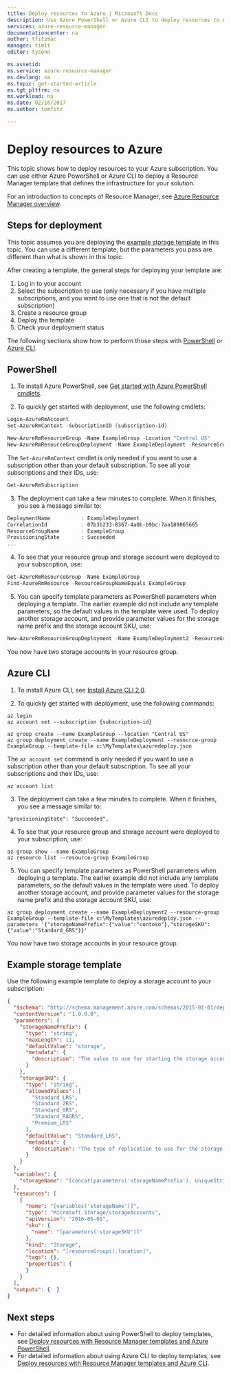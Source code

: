 ```yaml
---
title: Deploy resources to Azure | Microsoft Docs
description: Use Azure PowerShell or Azure CLI to deploy resources to Azure. The resources are defined in a Resource Manager template.
services: azure-resource-manager
documentationcenter: na
author: tfitzmac
manager: timlt
editor: tysonn

ms.assetid: 
ms.service: azure-resource-manager
ms.devlang: na
ms.topic: get-started-article
ms.tgt_pltfrm: na
ms.workload: na
ms.date: 02/16/2017
ms.author: tomfitz

---
```

# Deploy resources to Azure

This topic shows how to deploy resources to your Azure subscription. You can use either Azure PowerShell or Azure CLI to deploy a Resource Manager template that defines the infrastructure for your solution.

For an introduction to concepts of Resource Manager, see [Azure Resource Manager overview](resource-group-overview.md).

## Steps for deployment

This topic assumes you are deploying the [example storage template](#example-storage-template) in this topic. You can use a different template, but the parameters you pass are different than what is shown in this topic.

After creating a template, the general steps for deploying your template are:

1. Log in to your account
2. Select the subscription to use (only necessary if you have multiple subscriptions, and you want to use one that is not the default subscription)
3. Create a resource group
4. Deploy the template
5. Check your deployment status

The following sections show how to perform those steps with [PowerShell](#powershell) or [Azure CLI](#azure-cli).

## PowerShell

1. To install Azure PowerShell, see [Get started with Azure PowerShell cmdlets](/powershell/azureps-cmdlets-docs).

2. To quickly get started with deployment, use the following cmdlets:

  ```powershell
  Login-AzureRmAccount
  Set-AzureRmContext -SubscriptionID {subscription-id}

  New-AzureRmResourceGroup -Name ExampleGroup -Location "Central US"
  New-AzureRmResourceGroupDeployment -Name ExampleDeployment -ResourceGroupName ExampleGroup -TemplateFile c:\MyTemplates\azuredeploy.json 
  ```

  The `Set-AzureRmContext` cmdlet is only needed if you want to use a subscription other than your default subscription. To see all your subscriptions and their IDs, use:

  ```powershell
  Get-AzureRmSubscription
  ```

3. The deployment can take a few minutes to complete. When it finishes, you see a message similar to:

  ```powershell
  DeploymentName          : ExampleDeployment
  CorrelationId           : 07b3b233-8367-4a0b-b9bc-7aa189065665
  ResourceGroupName       : ExampleGroup
  ProvisioningState       : Succeeded
  ...
  ```

4. To see that your resource group and storage account were deployed to your subscription, use:

  ```powershell
  Get-AzureRmResourceGroup -Name ExampleGroup
  Find-AzureRmResource -ResourceGroupNameEquals ExampleGroup
  ```

5. You can specify template parameters as PowerShell parameters when deploying a template. The earlier example did not include any template parameters, so the default values in the template were used. To deploy another storage account, and provide parameter values for the storage name prefix and the storage account SKU, use:

  ```powershell
  New-AzureRmResourceGroupDeployment -Name ExampleDeployment2 -ResourceGroupName ExampleGroup -TemplateFile c:\MyTemplates\azuredeploy.json -storageNamePrefix "contoso" -storageSKU "Standard_GRS"
  ```

  You now have two storage accounts in your resource group. 

## Azure CLI

1. To install Azure CLI, see [Install Azure CLI 2.0](/cli/azure/install-az-cli2).

2. To quickly get started with deployment, use the following commands:

  ```azurecli
  az login
  az account set --subscription {subscription-id}

  az group create --name ExampleGroup --location "Central US"
  az group deployment create --name ExampleDeployment --resource-group ExampleGroup --template-file c:\MyTemplates\azuredeploy.json
  ```

  The `az account set` command is only needed if you want to use a subscription other than your default subscription. To see all your subscriptions and their IDs, use:

  ```azurecli
  az account list
  ```

3. The deployment can take a few minutes to complete. When it finishes, you see a message similar to:

  ```azurecli
  "provisioningState": "Succeeded",
  ```

4. To see that your resource group and storage account were deployed to your subscription, use:

  ```azurecli
  az group show --name ExampleGroup
  az resource list --resource-group ExampleGroup
  ```

5. You can specify template parameters as PowerShell parameters when deploying a template. The earlier example did not include any template parameters, so the default values in the template were used. To deploy another storage account, and provide parameter values for the storage name prefix and the storage account SKU, use:

  ```azurecli
  az group deployment create --name ExampleDeployment2 --resource-group ExampleGroup --template-file c:\MyTemplates\azuredeploy.json --parameters '{"storageNamePrefix":{"value":"contoso"},"storageSKU":{"value":"Standard_GRS"}}'
  ```

  You now have two storage accounts in your resource group. 

## Example storage template

Use the following example template to deploy a storage account to your subscription:

```json
{
  "$schema": "http://schema.management.azure.com/schemas/2015-01-01/deploymentTemplate.json#",
  "contentVersion": "1.0.0.0",
  "parameters": {
    "storageNamePrefix": {
      "type": "string",
      "maxLength": 11,
      "defaultValue": "storage",
      "metadata": {
        "description": "The value to use for starting the storage account name."
      }
    },
    "storageSKU": {
      "type": "string",
      "allowedValues": [
        "Standard_LRS",
        "Standard_ZRS",
        "Standard_GRS",
        "Standard_RAGRS",
        "Premium_LRS"
      ],
      "defaultValue": "Standard_LRS",
      "metadata": {
        "description": "The type of replication to use for the storage account."
      }
    }
  },
  "variables": {
    "storageName": "[concat(parameters('storageNamePrefix'), uniqueString(resourceGroup().id))]"
  },
  "resources": [
    {
      "name": "[variables('storageName')]",
      "type": "Microsoft.Storage/storageAccounts",
      "apiVersion": "2016-05-01",
      "sku": {
        "name": "[parameters('storageSKU')]"
      },
      "kind": "Storage",
      "location": "[resourceGroup().location]",
      "tags": {},
      "properties": {
      }
    }
  ],
  "outputs": {  }
}
```

## Next steps

* For detailed information about using PowerShell to deploy templates, see [Deploy resources with Resource Manager templates and Azure PowerShell](/azure/azure-resource-manager/resource-group-template-deploy).
* For detailed information about using Azure CLI to deploy templates, see [Deploy resources with Resource Manager templates and Azure CLI](/azure/azure-resource-manager/resource-group-template-deploy-cli).



